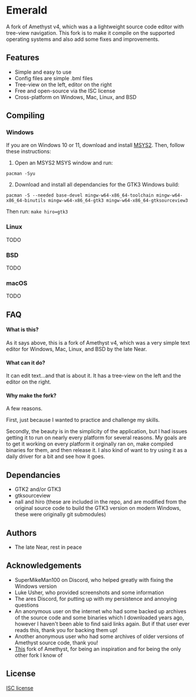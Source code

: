 # Emerald
A fork of Amethyst v4, which was a a lightweight source code editor with tree-view navigation. This fork is to make it compile on the supported operating systems and also add some fixes and improvements.

## Features

- Simple and easy to use
- Config files are simple .bml files
- Tree-view on the left, editor on the right
- Free and open-source via the ISC license
- Cross-platform on Windows, Mac, Linux, and BSD

## Compiling

### Windows
If you are on Windows 10 or 11, download and install [MSYS2](https://www.msys2.org/). Then, follow these instructions:

1. Open an MSYS2 MSYS window and run:

`pacman -Syu`

2. Download and install all dependancies for the GTK3 Windows build:

```
pacman -S --needed base-devel mingw-w64-x86_64-toolchain mingw-w64-x86_64-binutils mingw-w64-x86_64-gtk3 mingw-w64-x86_64-gtksourceview3
```
Then run: `make hiro=gtk3`

### Linux
TODO

### BSD
TODO

### macOS
TODO
    
## FAQ

#### What is this?
As it says above, this is a fork of Amethyst v4, which was a very simple text editor for Windows, Mac, Linux, and BSD by the late Near.

#### What can it do?
It can edit text...and that is about it. It has a tree-view on the left and the editor on the right.

#### Why make the fork?

A few reasons.

First, just because I wanted to practice and challenge my skills.

Secondly, the beauty is in the simplicity of the application, but I had issues getting it to run on nearly every platform for several reasons. My goals are to get it working on every platform it orginally ran on, make compiled binaries for them, and then release it. I also kind of want to try using it as a daily driver for a bit and see how it goes.

## Dependancies
- GTK2 and/or GTK3
- gtksourceview
- nall and hiro (these are included in the repo, and are modified from the original source code to build the GTK3 version on modern Windows, these were originally git submodules)

## Authors

- The late Near, rest in peace

## Acknowledgements

 - SuperMikeMan100 on Discord, who helped greatly with fixing the Windows version
 - Luke Usher, who provided screenshots and some information
 - The ares Discord, for putting up with my persistence and annoying questions
 - An anonymous user on the internet who had some backed up archives of the source code and some binaries which I downloaded years ago, however I haven't been able to find said links again. But if that user ever reads this, thank you for backing them up!
 - Another anonymous user who had some archives of older versions of Amethyst source code, thank you!
 - [This](https://codeberg.org/neoninteger/amethyst) fork of Amethyst, for being an inspiration and for being the only other fork I know of


## License

[ISC license](https://choosealicense.com/licenses/isc)

